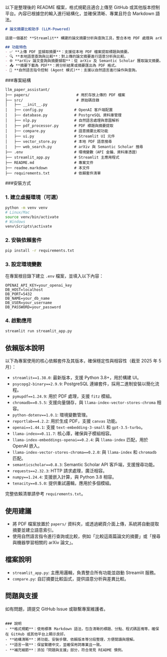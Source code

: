 以下是整理後的 README 檔案，格式規範且適合上傳至 GitHub 或其他版本控制平台。內容已根據您的輸入進行結構化，並確保清晰、專業且符合 Markdown 語法。

```markdown
# 論文摘要比較助手 (LLM-Powered)

這是一個基於 **Streamlit** 構建的論文摘要分析與查詢工具，整合本地 PDF 處理與 arXiv 查詢功能，並透過 GPT 模型實現摘要的理解與比較。

## 功能特色
- ✅ **上傳 PDF 並擷取摘要**：支援從本地 PDF 檔案提取標題與摘要。
- 🔍 **本地語意查詢與比較**：對上傳的論文摘要進行語意分析與比較。
- 🌐 **arXiv 論文查詢與摘要擷取**：從 arXiv 及 Semantic Scholar 獲取論文摘要。
- 📤 **摘要下載為 PDF**：將分析結果或摘要匯出為 PDF 格式。
- 🧠 **自然語言指令控制 (Agent 模式)**：支援以自然語言進行操作與查詢。
```
###專案結構
```
llm_paper_assistant/
├── papers/                     # 用於存放上傳的 PDF 檔案
├── src/                        # 原始碼目錄
│   ├── __init__.py
│   ├── config.py              # OpenAI 客戶端配置
│   ├── database.py            # PostgreSQL 資料庫管理
│   ├── nlp.py                 # 自然語言處理與意圖解析
│   ├── pdf_processor.py       # PDF 標題與摘要提取
│   ├── compare.py             # 語意摘要比較功能
│   ├── ui.py                  # Streamlit UI 元件
│   ├── vector_store.py        # 本地 PDF 語意搜尋
│   ├── web_search.py          # arXiv 與 Semantic Scholar 搜尋
├── .env                       # 環境變數（API 金鑰、資料庫憑證）
├── streamlit_app.py           # Streamlit 主應用程式
├── README.md                  # 專案文件
├── readme.markdown            # 本文件
├── requirements.txt           # 依賴套件清單
```

###安裝方式

### 1. 建立虛擬環境（可選）
```bash
python -m venv venv
# Linux/Mac
source venv/bin/activate
# Windows
venv\Scripts\activate
```

### 2. 安裝依賴套件
```bash
pip install -r requirements.txt
```

### 3. 設定環境變數
在專案根目錄下建立 `.env` 檔案，並填入以下內容：
```
OPENAI_API_KEY=your_openai_key
DB_HOST=localhost
DB_PORT=5432
DB_NAME=your_db_name
DB_USER=your_username
DB_PASSWORD=your_password
```

### 4. 啟動應用
```bash
streamlit run streamlit_app.py
```

## 依賴版本說明
以下為專案使用的核心依賴套件及其版本，確保穩定性與相容性（截至 2025 年 5 月）：
- `streamlit==1.38.0`: 最新版本，支援 Python 3.8+，用於構建 UI。
- `psycopg2-binary==2.9.9`: PostgreSQL 連線套件，採用二進制安裝以簡化流程。
- `pymupdf==1.24.9`: 用於 PDF 處理，支援 `fitz` 模組。
- `chromadb==0.5.5`: 支援向量儲存，與 `llama-index-vector-stores-chroma` 相容。
- `python-dotenv==1.0.1`: 環境變數管理。
- `reportlab==4.2.2`: 用於生成 PDF，支援 `canvas` 功能。
- `openai==1.44.1`: 支援 `text-embedding-3-small` 和 `gpt-3.5-turbo`。
- `llama-index==0.11.7`: 核心庫，確保與子模組相容。
- `llama-index-embeddings-openai==0.2.4`: 與 `llama-index` 匹配，用於 OpenAI 嵌入。
- `llama-index-vector-stores-chroma==0.2.0`: 與 `llama-index` 和 `chromadb` 匹配。
- `semanticscholar==0.8.3`: Semantic Scholar API 客戶端，支援搜尋功能。
- `requests==2.32.3`: HTTP 請求處理，廣泛相容。
- `numpy==1.24.4`: 支援嵌入計算，與 Python 3.8 相容。
- `tenacity==8.5.0`: 提供重試邏輯，應用於多個模組。

完整依賴清單請參考 `requirements.txt`。

## 使用建議
- 將 PDF 檔案放置於 `papers/` 資料夾，或透過網頁介面上傳，系統將自動提取摘要並建立語意索引。
- 使用自然語言指令進行查詢或比較，例如「比較這兩篇論文的摘要」或「搜尋與機器學習相關的 arXiv 論文」。

## 檔案說明
- `streamlit_app.py`: 主應用邏輯，負責整合所有功能並啟動 Streamlit 服務。
- `compare.py`: 自訂摘要比較函式，提供語意分析與差異比較。

## 問題與支援
如有問題，請提交 GitHub Issue 或聯繫專案維護者。
```

### 說明
- **格式規範**：使用標準 Markdown 語法，包含清晰的標題、分點、程式碼區塊等，確保在 GitHub 或其他平台上顯示良好。
- **結構清晰**：將功能、安裝步驟、依賴版本等分段整理，方便閱讀與理解。
- **語言一致**：保留繁體中文，並確保用詞專業且一致。
- **補充細節**：添加「問題與支援」部分，符合常見 README 慣例。

